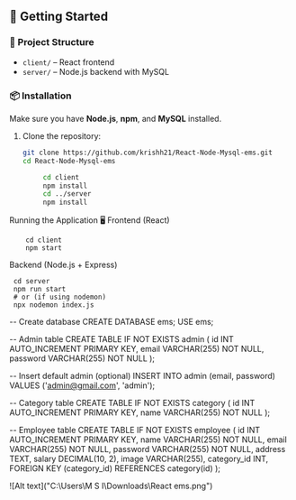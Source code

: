 ## 🚀 Getting Started

### 📁 Project Structure

- `client/` – React frontend
- `server/` – Node.js backend with MySQL

### 📦 Installation

Make sure you have **Node.js**, **npm**, and **MySQL** installed.

1. Clone the repository:
   ```bash
   git clone https://github.com/krishh21/React-Node-Mysql-ems.git
   cd React-Node-Mysql-ems

        cd client
        npm install
        cd ../server
        npm install


Running the Application
🖥 Frontend (React)

        cd client
        npm start


Backend (Node.js + Express)

     cd server
     npm run start
     # or (if using nodemon)
     npx nodemon index.js


-- Create database
CREATE DATABASE  ems;
USE ems;

-- Admin table
CREATE TABLE IF NOT EXISTS admin (
  id INT AUTO_INCREMENT PRIMARY KEY,
  email VARCHAR(255) NOT NULL,
  password VARCHAR(255) NOT NULL
);

-- Insert default admin (optional)
INSERT INTO admin (email, password) VALUES ('admin@gmail.com', 'admin');

-- Category table
CREATE TABLE IF NOT EXISTS category (
  id INT AUTO_INCREMENT PRIMARY KEY,
  name VARCHAR(255) NOT NULL
);

-- Employee table
 CREATE TABLE IF NOT EXISTS employee (
  id INT AUTO_INCREMENT PRIMARY KEY,
  name VARCHAR(255) NOT NULL,
  email VARCHAR(255) NOT NULL,
  password VARCHAR(255) NOT NULL,
  address TEXT,
  salary DECIMAL(10, 2),
  image VARCHAR(255),
  category_id INT,
  FOREIGN KEY (category_id) REFERENCES category(id)
);




![Alt text]("C:\Users\M S I\Downloads\React ems.png")

